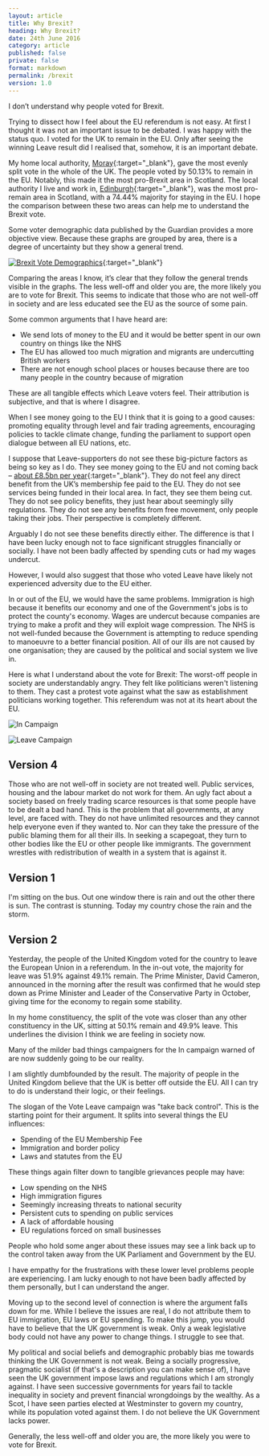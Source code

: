 ```yaml
---
layout: article
title: Why Brexit?
heading: Why Brexit?
date: 24th June 2016
category: article
published: false
private: false
format: markdown
permalink: /brexit
version: 1.0
---
```


I don’t understand why people voted for Brexit.

Trying to dissect how I feel about the EU referendum is not easy. At first I thought it was not an important issue to be debated. I was happy with the status quo. I voted for the UK to remain in the EU. Only after seeing the winning Leave result did I realised that, somehow, it is an important debate.

My home local authority, [Moray]({{site.url}}/assets/img/posts/brexit_moray.png){:target="_blank"}, gave the most evenly split vote in the whole of the UK. The people voted by 50.13% to remain in the EU. Notably, this made it the most pro-Brexit area in Scotland. The local authority I live and work in, [Edinburgh]({{site.url}}/assets/img/posts/brexit_edinburgh.png){:target="_blank"}, was the most pro-remain area in Scotland, with a 74.44% majority for staying in the EU. I hope the comparison between these two areas can help me to understand the Brexit vote. 

Some voter demographic data published by the Guardian provides a more objective view. Because these graphs are grouped by area, there is a degree of uncertainty but they show a general trend.

[![Brexit Vote Demographics]({{site.url}}/assets/img/posts/brexit_demographics.png)](http://www.theguardian.com/politics/ng-interactive/2016/jun/23/eu-referendum-live-results-and-analysis){:target="_blank"}

Comparing the areas I know, it’s clear that they follow the general trends visible in the graphs. The less well-off and older you are, the more likely you are to vote for Brexit. This seems to indicate that those who are not well-off in society and are less educated see the EU as the source of some pain.

Some common arguments that I have heard are:

- We send lots of money to the EU and it would be better spent in our own country on things like the NHS
- The EU has allowed too much migration and migrants are undercutting British workers
- There are not enough school places or houses because there are too many people in the country because of migration

These are all tangible effects which Leave voters feel. Their attribution is subjective, and that is where I disagree. 

When I see money going to the EU I think that it is going to a good causes: promoting equality through level and fair trading agreements, encouraging policies to tackle climate change, funding the parliament to support open dialogue between all EU nations, etc. 

I suppose that Leave-supporters do not see these big-picture factors as being so key as I do. They see money going to the EU and not coming back – [about £8.5bn per year](https://fullfact.org/europe/our-eu-membership-fee-55-million/){:target="_blank"}. They do not feel any direct benefit from the UK’s membership fee paid to the EU. They do not see services being funded in their local area. In fact, they see them being cut. They do not see policy benefits, they just hear about seemingly silly regulations. They do not see any benefits from free movement, only people taking their jobs. Their perspective is completely different.

Arguably I do not see these benefits directly either. The difference is that I have been lucky enough not to face significant struggles financially or socially. I have not been badly affected by spending cuts or had my wages undercut.

However, I would also suggest that those who voted Leave have likely not experienced adversity due to the EU either.

In or out of the EU, we would have the same problems. Immigration is high because it benefits our economy and one of the Government's jobs is to protect the county's economy. Wages are undercut because companies are trying to make a profit and they will exploit wage compression. The NHS is not well-funded because the Government is attempting to reduce spending to manoeuvre to a better financial position. All of our ills are not caused by one organisation; they are caused by the political and social system we live in.

Here is what I understand about the vote for Brexit: The worst-off people in society are understandably angry. They felt like politicians weren't listening to them. They cast a protest vote against what the saw as establishment politicians working together. This referendum was not at its heart about the EU.



![In Campaign](http://www.telegraph.co.uk/content/dam/news/2016/04/21/George_osborne-large_trans++-IWLY18X4-CzgyIcjLEAj7xofMA-wVKmzWS90ufl_vY.jpg)

![Leave Campaign](http://cdn.images.express.co.uk/img/dynamic/1/590x/secondary/Boris-Johnson-574738.jpg)

## Version 4

Those who are not well-off in society are not treated well. Public services, housing and the labour market do not work for them. An ugly fact about a society based on freely trading scarce resources is that some people have to be dealt a bad hand. This is the problem that all governments, at any level, are faced with. They do not have unlimited resources and they cannot help everyone even if they wanted to. Nor can they take the pressure of the public blaming them for all their ills. In seeking a scapegoat, they turn to other bodies like the EU or other people like immigrants. The government wrestles with redistribution of wealth in a system that is against it.




## Version 1

I'm sitting on the bus. Out one window there is rain and out the other there is sun. The contrast is stunning. Today my country chose the rain and the storm.

## Version 2

Yesterday, the people of the United Kingdom voted for the country to leave the European Union in a referendum. In the in-out vote, the majority for leave was 51.9% against 49.1% remain. The Prime Minister, David Cameron, announced in the morning after the result was confirmed that he would step down as Prime Minister and Leader of the Conservative Party in October, giving time for the economy to regain some stability.

In my home constituency, the split of the vote was closer than any other constituency in the UK, sitting at 50.1% remain and 49.9% leave. This underlines the division I think we are feeling in society now. 

Many of the milder bad things campaigners for the In campaign warned of are now suddenly going to be our reality.

I am slightly dumbfounded by the result. The majority of people in the United Kingdom believe that the UK is better off outside the EU. All I can try to do is understand their logic, or their feelings.

The slogan of the Vote Leave campaign was "take back control". This is the starting point for their argument. It splits into several things the EU influences:

- Spending of the EU Membership Fee
- Immigration and border policy
- Laws and statutes from the EU

These things again filter down to tangible grievances people may have:

- Low spending on the NHS
- High immigration figures
- Seemingly increasing threats to national security
- Persistent cuts to spending on public services
- A lack of affordable housing
- EU regulations forced on small businesses

People who hold some anger about these issues may see a link back up to the control taken away from the UK Parliament and Government by the EU.

I have empathy for the frustrations with these lower level problems people are experiencing. I am lucky enough to not have been badly affected by them personally, but I can understand the anger.

Moving up to the second level of connection is where the argument falls down for me. While I believe the issues are real, I do not attribute them to EU immigration, EU laws or EU spending. To make this jump, you would have to believe that the UK government is weak. Only a weak legislative body could not have any power to change things. I struggle to see that. 

My political and social beliefs and demographic probably bias me towards thinking the UK Government is not weak. Being a socially progressive, pragmatic socialist (if that's a description you can make sense of), I have seen the UK government impose laws and regulations which I am strongly against. I have seen successive governments for years fail to tackle inequality in society and prevent financial wrongdoings by the wealthy. As a Scot, I have seen parties elected at Westminster to govern my country, while its population voted against them. I do not believe the UK Government lacks power.

Generally, the less well-off and older you are, the more likely you were to vote for Brexit. 

